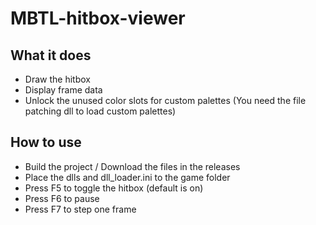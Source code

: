 # MBTL-hitbox-viewer

## What it does
* Draw the hitbox
* Display frame data
* Unlock the unused color slots for custom palettes (You need the file patching dll to load custom palettes)

## How to use
* Build the project / Download the files in the releases
* Place the dlls and dll_loader.ini to the game folder 
* Press F5 to toggle the hitbox (default is on)
* Press F6 to pause
* Press F7 to step one frame
